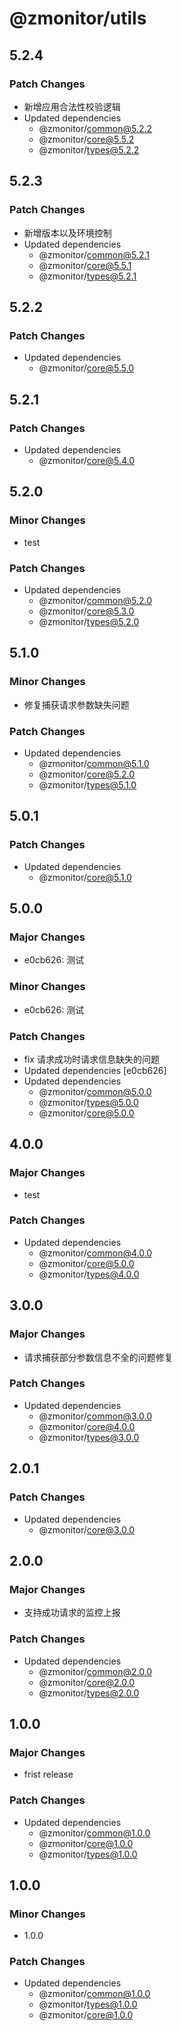 # @zmonitor/utils

## 5.2.4

### Patch Changes

- 新增应用合法性校验逻辑
- Updated dependencies
  - @zmonitor/common@5.2.2
  - @zmonitor/core@5.5.2
  - @zmonitor/types@5.2.2

## 5.2.3

### Patch Changes

- 新增版本以及环境控制
- Updated dependencies
  - @zmonitor/common@5.2.1
  - @zmonitor/core@5.5.1
  - @zmonitor/types@5.2.1

## 5.2.2

### Patch Changes

- Updated dependencies
  - @zmonitor/core@5.5.0

## 5.2.1

### Patch Changes

- Updated dependencies
  - @zmonitor/core@5.4.0

## 5.2.0

### Minor Changes

- test

### Patch Changes

- Updated dependencies
  - @zmonitor/common@5.2.0
  - @zmonitor/core@5.3.0
  - @zmonitor/types@5.2.0

## 5.1.0

### Minor Changes

- 修复捕获请求参数缺失问题

### Patch Changes

- Updated dependencies
  - @zmonitor/common@5.1.0
  - @zmonitor/core@5.2.0
  - @zmonitor/types@5.1.0

## 5.0.1

### Patch Changes

- Updated dependencies
  - @zmonitor/core@5.1.0

## 5.0.0

### Major Changes

- e0cb626: 测试

### Minor Changes

- e0cb626: 测试

### Patch Changes

- fix 请求成功时请求信息缺失的问题
- Updated dependencies [e0cb626]
- Updated dependencies
  - @zmonitor/common@5.0.0
  - @zmonitor/types@5.0.0
  - @zmonitor/core@5.0.0

## 4.0.0

### Major Changes

- test

### Patch Changes

- Updated dependencies
  - @zmonitor/common@4.0.0
  - @zmonitor/core@5.0.0
  - @zmonitor/types@4.0.0

## 3.0.0

### Major Changes

- 请求捕获部分参数信息不全的问题修复

### Patch Changes

- Updated dependencies
  - @zmonitor/common@3.0.0
  - @zmonitor/core@4.0.0
  - @zmonitor/types@3.0.0

## 2.0.1

### Patch Changes

- Updated dependencies
  - @zmonitor/core@3.0.0

## 2.0.0

### Major Changes

- 支持成功请求的监控上报

### Patch Changes

- Updated dependencies
  - @zmonitor/common@2.0.0
  - @zmonitor/core@2.0.0
  - @zmonitor/types@2.0.0

## 1.0.0

### Major Changes

- frist release

### Patch Changes

- Updated dependencies
  - @zmonitor/common@1.0.0
  - @zmonitor/core@1.0.0
  - @zmonitor/types@1.0.0

## 1.0.0

### Minor Changes

- 1.0.0

### Patch Changes

- Updated dependencies
  - @zmonitor/common@1.0.0
  - @zmonitor/types@1.0.0
  - @zmonitor/core@1.0.0
